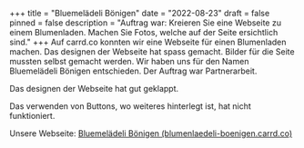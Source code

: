 +++
title = "Bluemelädeli Bönigen"
date = "2022-08-23"
draft = false
pinned = false
description = "Auftrag war: Kreieren Sie eine Webseite zu einem Blumenladen. Machen Sie Fotos, welche auf der Seite ersichtlich sind."
+++
Auf carrd.co konnten wir eine Webseite für einen Blumenladen machen. Das designen der Webseite hat spass gemacht. Bilder für die Seite mussten selbst gemacht werden. Wir haben uns für den Namen Bluemelädeli Bönigen entschieden. Der Auftrag war Partnerarbeit. 

Das designen der Webseite hat gut geklappt. 

Das verwenden von Buttons, wo weiteres hinterlegt ist, hat nicht funktioniert.

Unsere Webseite: [Bluemelädeli Bönigen (blumenlaedeli-boenigen.carrd.co)](https://blumenlaedeli-boenigen.carrd.co/)